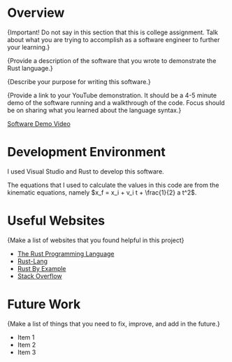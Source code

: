 # Overview

{Important! Do not say in this section that this is college assignment. Talk about what you are trying to accomplish as a software engineer to further your learning.}

{Provide a description of the software that you wrote to demonstrate the Rust language.}

{Describe your purpose for writing this software.}

{Provide a link to your YouTube demonstration. It should be a 4-5 minute demo of the software running and a walkthrough of the code. Focus should be on sharing what you learned about the language syntax.}

[Software Demo Video](http://youtube.link.goes.here)

# Development Environment

I used Visual Studio and Rust to develop this software. 

The equations that I used to calculate the values in this code are from the kinematic equations, namely $x_f = x_i + v_i t + \frac{1}{2} a t^2$.

# Useful Websites

{Make a list of websites that you found helpful in this project}

- [The Rust Programming Language](https://doc.rust-lang.org/book/ch01-03-hello-cargo.html)
- [Rust-Lang](https://doc.rust-lang.org/std/primitive.array.html)
- [Rust By Example](https://doc.rust-lang.org/rust-by-example/flow_control/for.html)
- [Stack Overflow](https://stackoverflow.com/questions/48634335/how-do-i-multiply-an-integer-and-a-floating-value-together-and-display-the-resul)


# Future Work

{Make a list of things that you need to fix, improve, and add in the future.}

- Item 1
- Item 2
- Item 3
